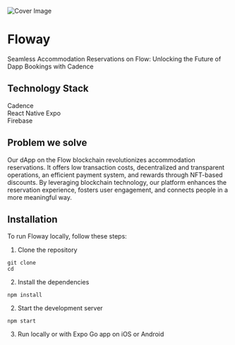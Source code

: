 ![Cover Image](https://i.imgur.com/kJObnUi.png)

# Floway
Seamless Accommodation Reservations on Flow: Unlocking the Future of Dapp Bookings with Cadence

## Technology Stack
Cadence<br>
React Native Expo<br>
Firebase

## Problem we solve
Our dApp on the Flow blockchain revolutionizes accommodation reservations. It offers low transaction costs, decentralized and transparent operations, an efficient payment system, and rewards through NFT-based discounts. By leveraging blockchain technology, our platform enhances the reservation experience, fosters user engagement, and connects people in a more meaningful way.

## Installation
To run Floway locally, follow these steps:
1. Clone the repository
```
git clone
cd 
```
2. Install the dependencies
```
npm install
```
2. Start the development server
```
npm start
```
3. Run locally or with Expo Go app on iOS or Android
